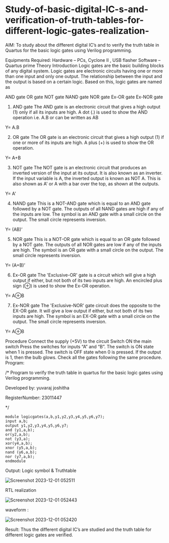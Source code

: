 # Study-of-basic-digital-IC-s-and-verification-of-truth-tables-for-different-logic-gates-realization-
 AIM:
To study about the different digital IC’s and to verify the truth table in Quartus for the basic logic gates using Verilog programming.

Equipments Required:
Hardware – PCs, Cyclone II , USB flasher
Software – Quartus prime
Theory
Introduction
Logic gates are the basic building blocks of any digital system. Logic gates are electronic circuits having one or more than one input and only one output. The relationship between the input and the output is based on a certain logic. Based on this, logic gates are named as

AND gate
OR gate
NOT gate
NAND gate
NOR gate
Ex-OR gate
Ex-NOR gate
1) AND gate
The AND gate is an electronic circuit that gives a high output (1) only if all its inputs are high. A dot (.) is used to show the AND operation i.e. A.B or can be written as AB

Y= A.B

2) OR gate
The OR gate is an electronic circuit that gives a high output (1) if one or more of its inputs are high. A plus (+) is used to show the OR operation.

Y= A+B

3) NOT gate
The NOT gate is an electronic circuit that produces an inverted version of the input at its output. It is also known as an inverter. If the input variable is A, the inverted output is known as NOT A. This is also shown as A' or A with a bar over the top, as shown at the outputs.

Y= A'

4) NAND gate
This is a NOT-AND gate which is equal to an AND gate followed by a NOT gate. The outputs of all NAND gates are high if any of the inputs are low. The symbol is an AND gate with a small circle on the output. The small circle represents inversion.

Y= (AB)’

5) NOR gate
This is a NOT-OR gate which is equal to an OR gate followed by a NOT gate. The outputs of all NOR gates are low if any of the inputs are high. The symbol is an OR gate with a small circle on the output. The small circle represents inversion.

Y= (A+B)’

6) Ex-OR gate
The 'Exclusive-OR' gate is a circuit which will give a high output if either, but not both of its two inputs are high. An encircled plus sign (⊕) is used to show the Ex-OR operation.

Y= A⊕B

7) Ex-NOR gate
The 'Exclusive-NOR' gate circuit does the opposite to the EX-OR gate. It will give a low output if either, but not both of its two inputs are high. The symbol is an EX-OR gate with a small circle on the output. The small circle represents inversion.

Y= A⊕B

Procedure
Connect the supply (+5V) to the circuit
Switch ON the main switch
Press the switches for inputs “A” and “B”. The switch is ON state when 1 is pressed. The switch is OFF state when 0 is pressed.
If the output is 1, then the bulb glows.
Check all the gates following the same procedure.
Program:

/*
Program to verify the truth table in quartus for the basic logic gates using Verilog programming.

Developed by: yuvaraj joshitha

RegisterNumber: 23011447 

*/
```
module logicgates(a,b,y1,y2,y3,y4,y5,y6,y7);
input a,b;
output y1,y2,y3,y4,y5,y6,y7;
and (y1,a,b);
or(y2,a,b);
not (y3,a);
xor(y4,a,b);
xnor (y5,a,b);
nand (y6,a,b);
nor (y7,a,b);
endmodule
```
Output:
Logic symbol & Truthtable

![Screenshot 2023-12-01 052511](https://github.com/Joshitha-YUVARAJ/Study-of-basic-digital-IC-s-and-verification-of-truth-tables-for-different-logic-gates-realization-/assets/145742770/10724aef-4a52-4417-8e60-721c96b83538)


RTL realization

![Screenshot 2023-12-01 052443](https://github.com/Joshitha-YUVARAJ/Study-of-basic-digital-IC-s-and-verification-of-truth-tables-for-different-logic-gates-realization-/assets/145742770/f1258219-0683-4ce9-b221-8b5732b9f449)


waveform :

![Screenshot 2023-12-01 052420](https://github.com/Joshitha-YUVARAJ/Study-of-basic-digital-IC-s-and-verification-of-truth-tables-for-different-logic-gates-realization-/assets/145742770/08aca892-8955-432c-81c0-a6699019bb42)


Result:
Thus the different digital IC’s are studied and the truth table for different logic gates are verified.
